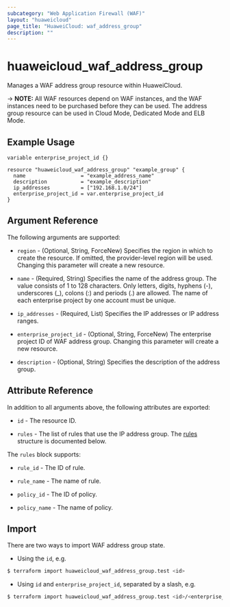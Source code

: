 ```yaml
---
subcategory: "Web Application Firewall (WAF)"
layout: "huaweicloud"
page_title: "HuaweiCloud: waf_address_group"
description: ""
---
```


# huaweicloud_waf_address_group

Manages a WAF address group resource within HuaweiCloud.

-> **NOTE:** All WAF resources depend on WAF instances, and the WAF instances need to be purchased before they can be
used. The address group resource can be used in Cloud Mode, Dedicated Mode and ELB Mode.

## Example Usage

```hcl
variable enterprise_project_id {}

resource "huaweicloud_waf_address_group" "example_group" {
  name                  = "example_address_name"
  description           = "example_description"
  ip_addresses          = ["192.168.1.0/24"]
  enterprise_project_id = var.enterprise_project_id
}
```

## Argument Reference

The following arguments are supported:

* `region` - (Optional, String, ForceNew) Specifies the region in which to create the resource.
  If omitted, the provider-level region will be used. Changing this parameter will create a new resource.

* `name` - (Required, String) Specifies the name of the address group. The value consists of 1 to 128 characters.
  Only letters, digits, hyphens (-), underscores (_), colons (:) and periods (.) are allowed.
  The name of each enterprise project by one account must be unique.

* `ip_addresses` - (Required, List) Specifies the IP addresses or IP address ranges.

* `enterprise_project_id` - (Optional, String, ForceNew) The enterprise project ID of WAF address group.
  Changing this parameter will create a new resource.

* `description` - (Optional, String) Specifies the description of the address group.

## Attribute Reference

In addition to all arguments above, the following attributes are exported:

* `id` - The resource ID.

* `rules` - The list of rules that use the IP address group.
  The [rules](#AddressGroup_rules) structure is documented below.

<a name="AddressGroup_rules"></a>
The `rules` block supports:

* `rule_id` - The ID of rule.

* `rule_name` - The name of rule.

* `policy_id` - The ID of policy.

* `policy_name` - The name of policy.

## Import

There are two ways to import WAF address group state.

* Using the `id`, e.g.

```bash
$ terraform import huaweicloud_waf_address_group.test <id>
```

* Using `id` and `enterprise_project_id`, separated by a slash, e.g.

```bash
$ terraform import huaweicloud_waf_address_group.test <id>/<enterprise_project_id>
```
